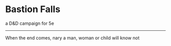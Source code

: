# Bastion Falls  
a D&D campaign for 5e
<hr />

When the end comes, nary a man, woman or child will know not

